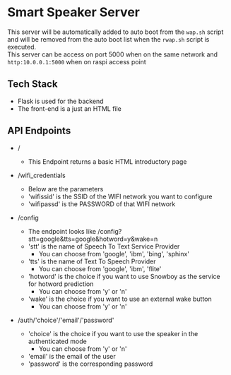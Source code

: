 # Smart Speaker Server

This server will be automatically added to auto boot from the `wap.sh` script and will be removed from the auto boot list when the `rwap.sh` script is executed.
<br>
This server can be access on port 5000 when on the same network and `http:10.0.0.1:5000` when on raspi access point
<br>
## Tech Stack
* Flask is used for the backend
* The front-end is a just an HTML file

## API Endpoints
* /
  * This Endpoint returns a basic HTML introductory page

* /wifi_credentials
   * Below are the parameters 
   * 'wifissid' is the SSID of the WIFI network you want to configure
   * 'wifipassd' is the PASSWORD of that WIFI network

* /config
   * The endpoint looks like /config?stt=google&tts=google&hotword=y&wake=n
   * 'stt' is the name of Speech To Text Service Provider
     - You can choose from 'google', 'ibm', 'bing', 'sphinx'
   * 'tts' is the name of Text To Speech Provider
     - You can choose from 'google', 'ibm', 'flite'
   * 'hotword' is the choice if you want to use Snowboy as the service for hotword prediction
     - You can choose from 'y' or 'n'
   * 'wake' is the choice if you want to use an external wake button
     - You can choose from 'y' or 'n'

* /auth/'choice'/'email'/'password'  
   * 'choice' is the choice if you want to use the speaker in the authenticated mode
     - You can choose from 'y' or 'n'
   * 'email' is the email of the user
   * 'password' is the corresponding password
	